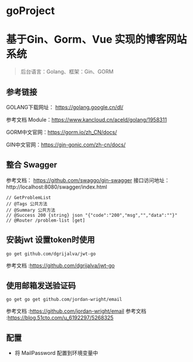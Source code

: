 # goProject
# 基于Gin、Gorm、Vue 实现的博客网站系统

> 
> 后台语言：Golang、框架：Gin、GORM


## 参考链接
GOLANG下载网址： https://golang.google.cn/dl/

参考文档 Module：https://www.kancloud.cn/aceld/golang/1958311

GORM中文官网：https://gorm.io/zh_CN/docs/

GIN中文官网：https://gin-gonic.com/zh-cn/docs/

## 整合 Swagger
参考文档： https://github.com/swaggo/gin-swagger
接口访问地址：http://localhost:8080/swagger/index.html
```text
// GetProblemList
// @Tags 公共方法
// @Summary 公共方法
// @Success 200 {string} json "{"code":"200","msg","","data":""}"
// @Router /problem-list [get]
```

## 安装jwt 设置token时使用
```shell
go get github.com/dgrijalva/jwt-go
```
参考文档 :https://github.com/dgrijalva/jwt-go
## 使用邮箱发送验证码
```shell
go get go get github.com/jordan-wright/email
```
参考文档 :https://github.com/jordan-wright/email
参考文档 :https://blog.51cto.com/u_6192297/5268325
## 配置 
+ 将 MailPassword 配置到环境变量中
